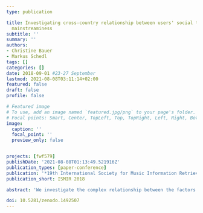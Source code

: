 ```yaml
---
type: publication

title: Investigating cross-country relationship between users' social ties and music
  mainstreaminess
subtitle: ''
summary: ''
authors:
- Christine Bauer
- Markus Schedl
tags: []
categories: []
date: 2018-09-01 #23-27 September
lastmod: 2021-08-08T03:11:14+02:00
featured: false
draft: false
profile: false

# Featured image
# To use, add an image named `featured.jpg/png` to your page's folder.
# Focal points: Smart, Center, TopLeft, Top, TopRight, Left, Right, BottomLeft, Bottom, BottomRight.
image:
  caption: ''
  focal_point: ''
  preview_only: false


projects: [fwf579]
publishDate: '2021-08-08T01:13:49.521916Z'
publication_types: [paper-conference]
publication: '*19th International Society for Music Information Retrieval Conference*'
publication_short: ISMIR 2018

abstract: 'We investigate the complex relationship between the factors (i) preference for music mainstream, (ii) social ties in an online music platform, and (iii) demographics. We define (i) on a global and a country level, (ii) by several network centrality measures such as Jaccard index among users’ connections, closeness centrality, and betweenness centrality, and (iii) by country and age information. Using the LFM-1b dataset of listening events of Last.fm users, we are able to uncover country-dependent differences in consumption of mainstream music as well as in user behavior with respect to social ties and users’ centrality. We could identify that users inclined to mainstream music tend to have stronger connections than the group of less mainstreamy users. Furthermore, our analysis revealed that users typically have less connections within a country than cross-country ones, with the first being stronger social ties, though. Results will help building better user models of listeners and in turn improve personalized music retrieval and recommendation algorithms.'

doi: 10.5281/zenodo.1492507
---
```

